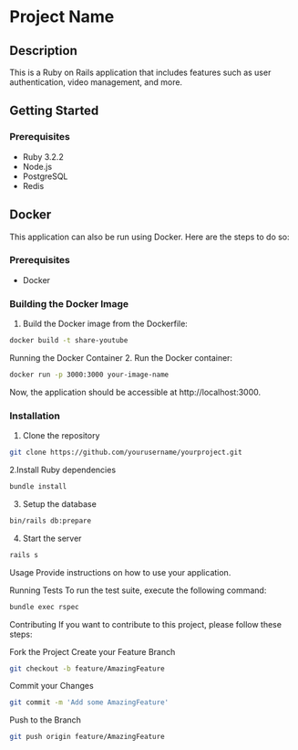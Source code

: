 # Project Name

## Description

This is a Ruby on Rails application that includes features such as user authentication, video management, and more.

## Getting Started

### Prerequisites

- Ruby 3.2.2
- Node.js
- PostgreSQL
- Redis

## Docker

This application can also be run using Docker. Here are the steps to do so:

### Prerequisites

- Docker

### Building the Docker Image

1. Build the Docker image from the Dockerfile:

```sh
docker build -t share-youtube
```

Running the Docker Container
2. Run the Docker container:

```sh
docker run -p 3000:3000 your-image-name
```
Now, the application should be accessible at http://localhost:3000.

### Installation

1. Clone the repository
```sh
git clone https://github.com/yourusername/yourproject.git
```

2.Install Ruby dependencies
```sh
bundle install
```

3. Setup the database
```sh
bin/rails db:prepare
```

4. Start the server
```sh
rails s
```

Usage
Provide instructions on how to use your application.

Running Tests
To run the test suite, execute the following command:
```sh
bundle exec rspec
```

Contributing
If you want to contribute to this project, please follow these steps:

Fork the Project
Create your Feature Branch
```sh
git checkout -b feature/AmazingFeature
```

Commit your Changes
```sh
git commit -m 'Add some AmazingFeature'
```

Push to the Branch
```sh
git push origin feature/AmazingFeature
```

